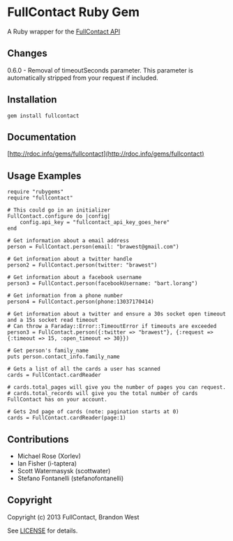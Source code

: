 FullContact Ruby Gem
====================
A Ruby wrapper for the [FullContact API](http://www.fullcontact.com/)

Changes
-------

0.6.0 - Removal of timeoutSeconds parameter. This parameter is automatically stripped from your request if included.

Installation
------------
    gem install fullcontact

Documentation
-------------
[http://rdoc.info/gems/fullcontact](http://rdoc.info/gems/fullcontact)

Usage Examples
--------------
    require "rubygems"
    require "fullcontact"

	# This could go in an initializer
	FullContact.configure do |config|
		config.api_key = "fullcontact_api_key_goes_here"
	end
	
    # Get information about a email address
    person = FullContact.person(email: "brawest@gmail.com")
    
    # Get information about a twitter handle
    person2 = FullContact.person(twitter: "brawest")

    # Get information about a facebook username
    person3 = FullContact.person(facebookUsername: "bart.lorang")
    
    # Get information from a phone number
    person4 = FullContact.person(phone:13037170414)
    
    # Get information about a twitter and ensure a 30s socket open timeout and a 15s socket read timeout
    # Can throw a Faraday::Error::TimeoutError if timeouts are exceeded
    person3 = FullContact.person({:twitter => "brawest"}, {:request => {:timeout => 15, :open_timeout => 30}})

	# Get person's family_name
	puts person.contact_info.family_name

    # Gets a list of all the cards a user has scanned
    cards = FullContact.cardReader

    # cards.total_pages will give you the number of pages you can request. 
    # cards.total_records will give you the total number of cards FullContact has on your account.

    # Gets 2nd page of cards (note: pagination starts at 0)
    cards = FullContact.cardReader(page:1)
	
Contributions
-------------
- Michael Rose (Xorlev)
- Ian Fisher (i-taptera)
- Scott Watermasysk (scottwater)
- Stefano Fontanelli (stefanofontanelli)

Copyright
---------
Copyright (c) 2013 FullContact, Brandon West

See [LICENSE](https://github.com/brandonmwest/rainmaker/blob/master/LICENSE.md) for details.

